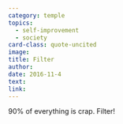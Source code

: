 ```yaml
---
category: temple
topics:
  - self-improvement
  - society
card-class: quote-uncited
image:
title: Filter
author:
date: 2016-11-4
text:  
link:
---
```

90% of everything is crap. Filter!
